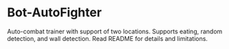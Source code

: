 # Bot-AutoFighter
Auto-combat trainer with support of two locations. Supports eating, random detection, and wall detection. Read README for details and limitations.
